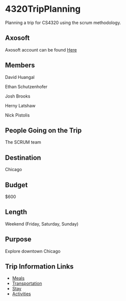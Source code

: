 # 4320TripPlanning
Planning a trip for CS4320 using the scrum methodology.
## Axosoft
Axosoft account can be found [Here](dh439.axosoft.com)
## Members
David Huangal

Ethan Schutzenhofer

Josh Brooks

Herny Latshaw

Nick Pistolis

## People Going on the Trip
The SCRUM team

## Destination
Chicago

## Budget
$600

## Length
Weekend (Friday, Saturday, Sunday)

## Purpose
Explore downtown Chicago

## Trip Information Links
* [Meals](/meals.md)
* [Transportation](transportation.md)
* [Stay](shelter.md)
* [Activities](activities.md)
